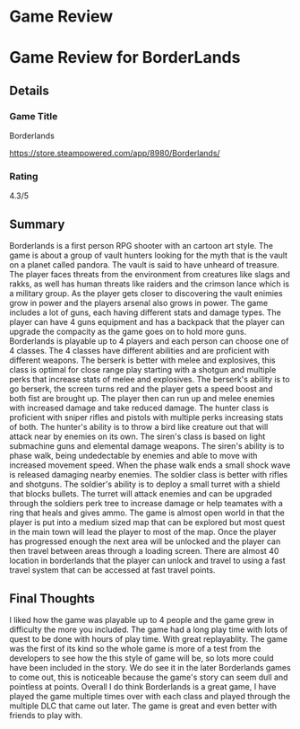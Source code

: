 # Game Review
# Game Review for BorderLands

## Details

### Game Title
Borderlands

https://store.steampowered.com/app/8980/Borderlands/
### Rating
4.3/5
## Summary


 Borderlands is a first person RPG shooter with an cartoon art style. The game is about a group of vault hunters looking for the myth that is the vault on a planet called pandora. The vault is said to have unheard of treasure. The player faces threats from the environment from creatures like slags and rakks, as well has human threats like raiders and the crimson lance which is a military group. As the player gets closer to discovering the vault enimies grow in power and the players arsenal also grows in power. The game includes a lot of guns, each having different stats and damage types. The player can have 4 guns equipment and has a backpack that the player can upgrade the compacity as the game goes on to hold more guns. 
  Borderlands is playable up to 4 players and each person can choose one of 4 classes. The 4 classes have different abilities and are proficient with different weapons. The berserk is better with melee and explosives, this class is optimal for close range play starting with a shotgun and multiple perks that increase stats of melee and explosives. The berserk's ability is to go berserk, the screen turns red and the player gets a speed boost and both fist are brought up. The player then can run up and melee enemies with increased damage and take reduced damage. The hunter class is proficient with sniper rifles and pistols with multiple perks increasing stats of both. The hunter's ability is to throw a bird like creature out that will attack near by enemies on its own. The siren's class is based on light submachine guns and elemental damage weapons. The siren's ability is to phase walk, being undedectable by enemies and able to move with increased movement speed. When the phase walk ends a small shock wave is released damaging nearby enemies. The soldier class is better with rifles and shotguns. The soldier's ability is to deploy a small turret with a shield that blocks bullets. The turret will attack enemies and can be upgraded through the soldiers perk tree to increase damage or help teamates with a ring that heals and gives ammo.
  The game is almost open world in that the player is put into a medium sized map that can be explored but most quest in the main town will lead the player to most of the map. Once the player has progressed enough the next area will be unlocked and the player can then travel between areas through a loading screen. There are almost 40 location in borderlands that the player can unlock and travel to using a fast travel system that can be accessed at fast travel points. 
 


## Final Thoughts
  I liked how the game was playable up to 4 people and the game grew in difficulty the more you included. The game had a long play time with lots of quest to be done with hours of play time. With great replayablity. The game was the first of its kind so the whole game is more of a test from the developers to see how the this style of game will be, so lots more could have been included in the story. We do see it in the later Borderlands games to come out, this is noticeable because the game's story can seem dull and pointless at points. Overall I do think Borderlands is a great game, I have played the game multiple times over with each class and played through the multiple DLC that came out later. The game is great and even better with friends to play with.
